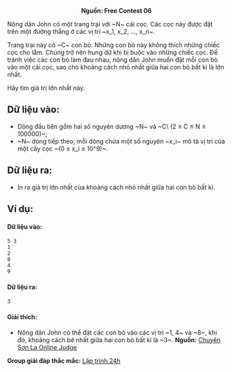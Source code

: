 **<center>Nguồn:  Free Contest 06</center>**

Nông dân John có một trang trại với ~N~ cái cọc. Các cọc này được đặt trên một đường thẳng ở các vị trí ~x_1, x_2, …, x_n~.

Trang trại này có ~C~ con bò. Những con bò này không thích những chiếc cọc cho lắm. Chúng trở nên hung dữ khi bị buộc vào những chiếc cọc. Để tránh việc các con bò làm đau nhau, nông dân John muốn đặt mỗi con bò vào một cái cọc, sao cho khoảng cách nhỏ nhất giữa hai con bò bất kì là lớn nhất. 

Hãy tìm giá trị lớn nhất này.

## Dữ liệu vào:
- Dòng đầu tiên gồm hai số nguyên dương ~N~ và ~C\ (2 ≤ C ≤ N ≤ 100000)~;
- ~N~ dòng tiếp theo, mỗi dòng chứa một số nguyên ~x_i~ mô tả vị trí của một cây cọc ~(0 ≤ x_i ≤ 10^9)~.

## Dữ liệu ra:
- In ra giá trị lớn nhất của khoảng cách nhỏ nhất giữa hai con bò bất kì.

## Ví dụ:
#### Dữ liệu vào:
```
5 3
1
2
8
4
9
```

#### Dữ liệu ra:
```
3
```

#### Giải thích:
- Nông dân John có thể đặt các con bò vào các vị trí ~1, 4~ và ~8~, khi đó, khoảng cách bé nhất giữa hai con bò bất kì là ~3~.
**Nguồn:** [Chuyên Sơn La Online Judge](http://csloj.ddns.net/)

**Group giải đáp thắc mắc:** [Lập trình 24h](https://www.facebook.com/groups/1386904321519984)